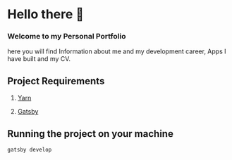 # Hello there 👋

### Welcome to my Personal Portfolio

here you will find Information about me and my development career, Apps I have built and my CV.

## Project Requirements

1. [Yarn](https://classic.yarnpkg.com/lang/en/docs/install/#mac-stable)

2. [Gatsby](https://www.gatsbyjs.com/docs/reference/gatsby-cli/)

## Running the project on your machine

```bash
gatsby develop
```

